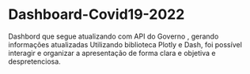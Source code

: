 # Dashboard-Covid19-2022

Dashbord que segue atualizando com API do Governo , gerando informações atualizadas
Utilizando biblioteca Plotly e Dash, foi possível interagir e organizar a apresentação de forma clara e objetiva e despretenciosa.
